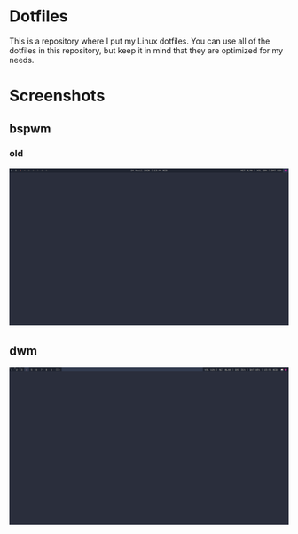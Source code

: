 # Dotfiles
This is a repository where I put my Linux dotfiles. You can use all of the dotfiles in this repository, but keep it in mind that they are optimized for my needs.

# Screenshots
## bspwm
### old
![](screenshots/bspwm-old.png)
## dwm
![](screenshots/dwm.png)
